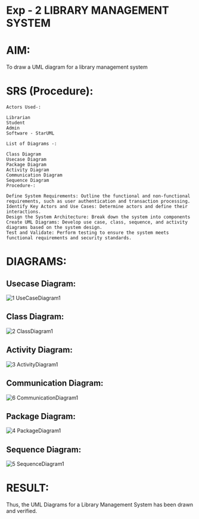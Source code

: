 # Exp - 2 LIBRARY MANAGEMENT SYSTEM

# AIM:

To draw a UML diagram for a library management system
# SRS (Procedure):

```
Actors Used-:

Librarian
Student
Admin
Software - StarUML

List of Diagrams -:

Class Diagram
Usecase Diagram
Package Diagram
Activity Diagram
Communication Diagram
Sequence Diagram
Procedure-:

Define System Requirements: Outline the functional and non-functional requirements, such as user authentication and transaction processing.
Identify Key Actors and Use Cases: Determine actors and define their interactions.
Design the System Architecture: Break down the system into components
Create UML Diagrams: Develop use case, class, sequence, and activity diagrams based on the system design.
Test and Validate: Perform testing to ensure the system meets functional requirements and security standards.
```
# DIAGRAMS:

## Usecase Diagram:

![1 UseCaseDiagram1](https://github.com/user-attachments/assets/17438e60-707e-4728-83d6-97db228d1e0d)

## Class Diagram:

![2 ClassDiagram1](https://github.com/user-attachments/assets/2f5eb572-ae9c-412b-a32c-c296e383090c)

## Activity Diagram:

![3 ActivityDiagram1](https://github.com/user-attachments/assets/c98be87d-0d1a-4826-92a0-122bf60a21d3)

## Communication Diagram:

![6 CommunicationDiagram1](https://github.com/user-attachments/assets/c261e088-23fa-422a-ba25-8fbabe1d2647)

## Package Diagram:

![4 PackageDiagram1](https://github.com/user-attachments/assets/5005bf21-138e-40d7-ab5f-e0eac969b6a2)

## Sequence Diagram:

![5 SequenceDiagram1](https://github.com/user-attachments/assets/c735bce1-6139-40c5-9f51-613b7fc6d7fe)

# RESULT:

Thus, the UML Diagrams for a Library Management System has been drawn and verified.
